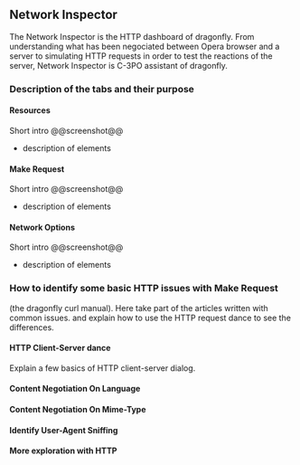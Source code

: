 ## Network Inspector ##

The Network Inspector is the HTTP dashboard of dragonfly. From understanding what has been negociated between Opera browser and a server to simulating HTTP requests in order to test the reactions of the server, Network Inspector is C-3PO assistant of dragonfly.

### Description of the tabs and their purpose ###

#### Resources
Short intro
@@screenshot@@
* description of elements

#### Make Request
Short intro
@@screenshot@@
* description of elements

#### Network Options
Short intro
@@screenshot@@
* description of elements


### How to identify some basic HTTP issues with Make Request

(the dragonfly curl manual). Here take part of the articles written with common issues. and explain how to use the HTTP request dance to see the differences.

#### HTTP Client-Server dance

Explain a few basics of HTTP client-server dialog.

#### Content Negotiation On Language
#### Content Negotiation On Mime-Type
#### Identify User-Agent Sniffing
#### More exploration with HTTP


